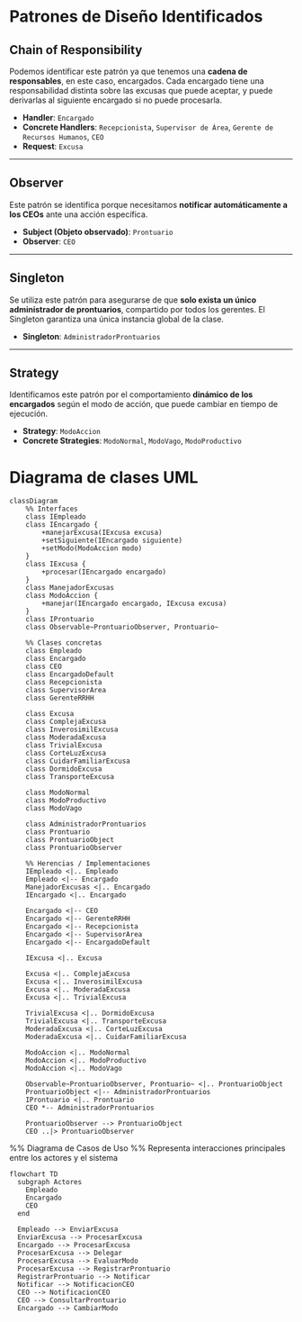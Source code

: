 # Patrones de Diseño Identificados

## Chain of Responsibility

Podemos identificar este patrón ya que tenemos una **cadena de responsables**, en este caso, encargados. Cada encargado tiene una responsabilidad distinta sobre las excusas que puede aceptar, y puede derivarlas al siguiente encargado si no puede procesarla.

- **Handler**: `Encargado`
- **Concrete Handlers**: `Recepcionista`, `Supervisor de Área`, `Gerente de Recursos Humanos`, `CEO`
- **Request**: `Excusa`

---

## Observer

Este patrón se identifica porque necesitamos **notificar automáticamente a los CEOs** ante una acción específica.

- **Subject (Objeto observado)**: `Prontuario`
- **Observer**: `CEO`

---

## Singleton

Se utiliza este patrón para asegurarse de que **solo exista un único administrador de prontuarios**, compartido por todos los gerentes. El Singleton garantiza una única instancia global de la clase.

- **Singleton**: `AdministradorProntuarios`

---

## Strategy

Identificamos este patrón por el comportamiento **dinámico de los encargados** según el modo de acción, que puede cambiar en tiempo de ejecución.

- **Strategy**: `ModoAccion`
- **Concrete Strategies**: `ModoNormal`, `ModoVago`, `ModoProductivo`


# Diagrama de clases UML

```mermaid
classDiagram
    %% Interfaces
    class IEmpleado
    class IEncargado {
        +manejarExcusa(IExcusa excusa)
        +setSiguiente(IEncargado siguiente)
        +setModo(ModoAccion modo)
    }
    class IExcusa {
        +procesar(IEncargado encargado)
    }
    class ManejadorExcusas
    class ModoAccion {
        +manejar(IEncargado encargado, IExcusa excusa)
    }
    class IProntuario
    class Observable~ProntuarioObserver, Prontuario~

    %% Clases concretas
    class Empleado
    class Encargado
    class CEO
    class EncargadoDefault
    class Recepcionista
    class SupervisorArea
    class GerenteRRHH

    class Excusa
    class ComplejaExcusa 
    class InverosimilExcusa
	class ModeradaExcusa
	class TrivialExcusa
	class CorteLuzExcusa
	class CuidarFamiliarExcusa
	class DormidoExcusa
	class TransporteExcusa
	
    class ModoNormal
    class ModoProductivo
    class ModoVago

    class AdministradorProntuarios
    class Prontuario
    class ProntuarioObject
    class ProntuarioObserver

    %% Herencias / Implementaciones
    IEmpleado <|.. Empleado
    Empleado <|-- Encargado
    ManejadorExcusas <|.. Encargado
    IEncargado <|.. Encargado

    Encargado <|-- CEO
	Encargado <|-- GerenteRRHH
    Encargado <|-- Recepcionista
    Encargado <|-- SupervisorArea
    Encargado <|-- EncargadoDefault

    IExcusa <|.. Excusa

    Excusa <|.. ComplejaExcusa
    Excusa <|.. InverosimilExcusa
    Excusa <|.. ModeradaExcusa
    Excusa <|.. TrivialExcusa
	
    TrivialExcusa <|.. DormidoExcusa
    TrivialExcusa <|.. TransporteExcusa
    ModeradaExcusa <|.. CorteLuzExcusa
    ModeradaExcusa <|.. CuidarFamiliarExcusa

    ModoAccion <|.. ModoNormal
    ModoAccion <|.. ModoProductivo
    ModoAccion <|.. ModoVago

    Observable~ProntuarioObserver, Prontuario~ <|.. ProntuarioObject
    ProntuarioObject <|-- AdministradorProntuarios
    IProntuario <|.. Prontuario
    CEO *-- AdministradorProntuarios

    ProntuarioObserver --> ProntuarioObject
    CEO ..|> ProntuarioObserver
```

%% Diagrama de Casos de Uso
%% Representa interacciones principales entre los actores y el sistema

```flowchart
flowchart TD
  subgraph Actores
    Empleado
    Encargado
    CEO
  end

  Empleado --> EnviarExcusa
  EnviarExcusa --> ProcesarExcusa
  Encargado --> ProcesarExcusa
  ProcesarExcusa --> Delegar
  ProcesarExcusa --> EvaluarModo
  ProcesarExcusa --> RegistrarProntuario
  RegistrarProntuario --> Notificar
  Notificar --> NotificacionCEO
  CEO --> NotificacionCEO
  CEO --> ConsultarProntuario
  Encargado --> CambiarModo

```
